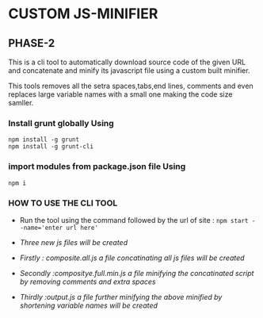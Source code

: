 # CUSTOM JS-MINIFIER

## PHASE-2

This is a cli tool to automatically download source code of the given URL and concatenate and minify its javascript file using a custom built minifier.</br>

This tools removes all the setra spaces,tabs,end lines, comments and even replaces large variable names with a small one making the code size samller.</br>

### Install grunt globally Using
` npm install -g grunt ` <br/>
` npm install -g grunt-cli `


### import modules from package.json file Using ###
` npm i `

### HOW TO USE THE CLI TOOL ###
* Run the tool using the command followed by the url of site :
 ` npm start --name='enter url here' `
 

* *Three new js files will be created*
* *Firstly : composite.all.js a file concatinating all js files will be created*
* *Secondly :compositye.full.min.js a file minifying the concatinated script by removing comments and extra spaces*
* *Thirdly :output.js a file further minifying the above minified by shortening variable names will be created*